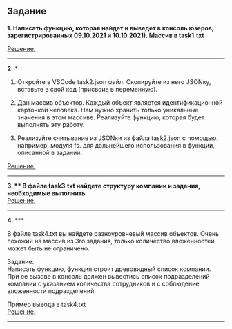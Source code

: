 ## Задание ##

**1. Написать функцию, которая найдет и выведет в консоль юзеров, зарегистрированных 09.10.2021 и 10.10.2021). Массив в task1.txt**  

<a href = "https://github.com/AYaskuld/JavaScript/blob/main/HW3_JS/hw3_1.js">Решение.</a>

---
**2.** *  

1) Откройте в VSCode task2.json файл. Скопируйте из него JSONку, вставьте в свой код (присвоив в переменную).  

2) Дан массив объектов. Каждый объект является идентификационной карточкой человека. Нам нужно хранить только уникальные значения в этом массиве. Реализуйте функцию, которая будет выполнять эту работу.  

3) Реализуйте считывание из JSONки из файла task2.json с помощью, например, модуля fs. для дальнейшего использования в функции, описанной в задании.  

<a href = "https://github.com/AYaskuld/JavaScript/blob/main/HW3_JS/hw3_2.js">Решение.</a>  

---
**3. ** В файле task3.txt найдете структуру компании и задания, необходимые выполнить.**  
<a href = "https://github.com/AYaskuld/JavaScript/blob/main/HW3_JS/hw3_3.js">Решение.</a>  

---
**4.** ***  

В файле task4.txt вы найдете разноуровневый массив объектов. Очень похожий на массив из 3го задания, только количество вложенностей может быть не ограничено.  

Задание:  
Написать функцию, функция строит древовидный список компании.  
При ее вызове в консоль должен вывестись список подразделений компании с указанием количества сотрудников и с соблюдение вложенности подразделений.  

Пример вывода в task4.txt  
<a href = "https://github.com/AYaskuld/JavaScript/blob/main/HW3_JS/hw3_4.js">Решение.</a>

---
